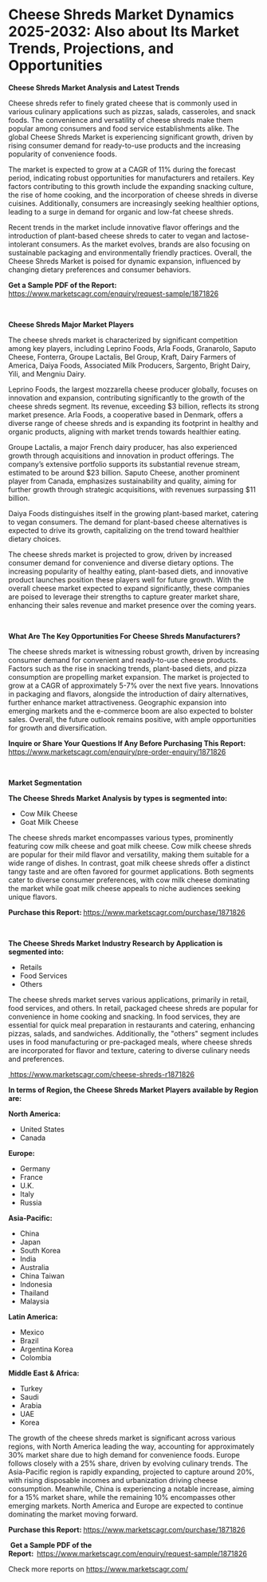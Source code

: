 <p><h1>Cheese Shreds Market Dynamics 2025-2032: Also about Its Market Trends, Projections, and Opportunities</h1></p><p><strong>Cheese Shreds Market Analysis and Latest Trends</strong></p>
<p><p>Cheese shreds refer to finely grated cheese that is commonly used in various culinary applications such as pizzas, salads, casseroles, and snack foods. The convenience and versatility of cheese shreds make them popular among consumers and food service establishments alike. The global Cheese Shreds Market is experiencing significant growth, driven by rising consumer demand for ready-to-use products and the increasing popularity of convenience foods.</p><p>The market is expected to grow at a CAGR of 11% during the forecast period, indicating robust opportunities for manufacturers and retailers. Key factors contributing to this growth include the expanding snacking culture, the rise of home cooking, and the incorporation of cheese shreds in diverse cuisines. Additionally, consumers are increasingly seeking healthier options, leading to a surge in demand for organic and low-fat cheese shreds.</p><p>Recent trends in the market include innovative flavor offerings and the introduction of plant-based cheese shreds to cater to vegan and lactose-intolerant consumers. As the market evolves, brands are also focusing on sustainable packaging and environmentally friendly practices. Overall, the Cheese Shreds Market is poised for dynamic expansion, influenced by changing dietary preferences and consumer behaviors.</p></p>
<p><strong>Get a Sample PDF of the Report:&nbsp;</strong> <a href="https://www.marketscagr.com/enquiry/request-sample/1871826?utm_campaign=2517&utm_medium=2&utm_source=Github&utm_content=ia&utm_term=07042025&utm_id=cheese-shreds">https://www.marketscagr.com/enquiry/request-sample/1871826</a></p>
<p>&nbsp;</p>
<p><strong>Cheese Shreds Major Market Players</strong></p>
<p><p>The cheese shreds market is characterized by significant competition among key players, including Leprino Foods, Arla Foods, Granarolo, Saputo Cheese, Fonterra, Groupe Lactalis, Bel Group, Kraft, Dairy Farmers of America, Daiya Foods, Associated Milk Producers, Sargento, Bright Dairy, Yili, and Mengniu Dairy. </p><p>Leprino Foods, the largest mozzarella cheese producer globally, focuses on innovation and expansion, contributing significantly to the growth of the cheese shreds segment. Its revenue, exceeding $3 billion, reflects its strong market presence. Arla Foods, a cooperative based in Denmark, offers a diverse range of cheese shreds and is expanding its footprint in healthy and organic products, aligning with market trends towards healthier eating.</p><p>Groupe Lactalis, a major French dairy producer, has also experienced growth through acquisitions and innovation in product offerings. The company’s extensive portfolio supports its substantial revenue stream, estimated to be around $23 billion. Saputo Cheese, another prominent player from Canada, emphasizes sustainability and quality, aiming for further growth through strategic acquisitions, with revenues surpassing $11 billion.</p><p>Daiya Foods distinguishes itself in the growing plant-based market, catering to vegan consumers. The demand for plant-based cheese alternatives is expected to drive its growth, capitalizing on the trend toward healthier dietary choices.</p><p>The cheese shreds market is projected to grow, driven by increased consumer demand for convenience and diverse dietary options. The increasing popularity of healthy eating, plant-based diets, and innovative product launches position these players well for future growth. With the overall cheese market expected to expand significantly, these companies are poised to leverage their strengths to capture greater market share, enhancing their sales revenue and market presence over the coming years.</p></p>
<p>&nbsp;</p>
<p><strong>What Are The Key Opportunities For Cheese Shreds Manufacturers?</strong></p>
<p><p>The cheese shreds market is witnessing robust growth, driven by increasing consumer demand for convenient and ready-to-use cheese products. Factors such as the rise in snacking trends, plant-based diets, and pizza consumption are propelling market expansion. The market is projected to grow at a CAGR of approximately 5-7% over the next five years. Innovations in packaging and flavors, alongside the introduction of dairy alternatives, further enhance market attractiveness. Geographic expansion into emerging markets and the e-commerce boom are also expected to bolster sales. Overall, the future outlook remains positive, with ample opportunities for growth and diversification.</p></p>
<p><strong>Inquire or Share Your Questions If Any Before Purchasing This Report:</strong> <a href="https://www.marketscagr.com/enquiry/pre-order-enquiry/1871826?utm_campaign=2517&utm_medium=2&utm_source=Github&utm_content=ia&utm_term=07042025&utm_id=cheese-shreds">https://www.marketscagr.com/enquiry/pre-order-enquiry/1871826</a></p>
<p>&nbsp;</p>
<p><strong>Market Segmentation</strong></p>
<p><strong>The Cheese Shreds Market Analysis by types is segmented into:</strong></p>
<p><ul><li>Cow Milk Cheese</li><li>Goat Milk Cheese</li></ul></p>
<p><p>The cheese shreds market encompasses various types, prominently featuring cow milk cheese and goat milk cheese. Cow milk cheese shreds are popular for their mild flavor and versatility, making them suitable for a wide range of dishes. In contrast, goat milk cheese shreds offer a distinct tangy taste and are often favored for gourmet applications. Both segments cater to diverse consumer preferences, with cow milk cheese dominating the market while goat milk cheese appeals to niche audiences seeking unique flavors.</p></p>
<p><strong>Purchase this Report:&nbsp;</strong><a href="https://www.marketscagr.com/purchase/1871826?utm_campaign=2517&utm_medium=2&utm_source=Github&utm_content=ia&utm_term=07042025&utm_id=cheese-shreds">https://www.marketscagr.com/purchase/1871826</a></p>
<p>&nbsp;</p>
<p><strong>The Cheese Shreds Market Industry Research by Application is segmented into:</strong></p>
<p><ul><li>Retails</li><li>Food Services</li><li>Others</li></ul></p>
<p><p>The cheese shreds market serves various applications, primarily in retail, food services, and others. In retail, packaged cheese shreds are popular for convenience in home cooking and snacking. In food services, they are essential for quick meal preparation in restaurants and catering, enhancing pizzas, salads, and sandwiches. Additionally, the "others" segment includes uses in food manufacturing or pre-packaged meals, where cheese shreds are incorporated for flavor and texture, catering to diverse culinary needs and preferences.</p></p>
<p><a href="https://www.marketscagr.com/cheese-shreds-r1871826?utm_campaign=2517&utm_medium=2&utm_source=Github&utm_content=ia&utm_term=07042025&utm_id=cheese-shreds">&nbsp;https://www.marketscagr.com/cheese-shreds-r1871826</a></p>
<p><strong>In terms of Region, the Cheese Shreds Market Players available by Region are:</strong></p>
<p>
    <p> <strong> North America: </strong>
        <ul>
            <li>United States</li>
            <li>Canada</li>
        </ul>
        </p> 
    <p> <strong> Europe: </strong>
        <ul>
            <li>Germany</li>
            <li>France</li>
            <li>U.K.</li>
            <li>Italy</li>
            <li>Russia</li>
        </ul>
        </p> 
    <p> <strong> Asia-Pacific: </strong>
        <ul>
            <li>China</li>
            <li>Japan</li>
            <li>South Korea</li>
            <li>India</li>
            <li>Australia</li>
            <li>China Taiwan</li>
            <li>Indonesia</li>
            <li>Thailand</li>
            <li>Malaysia</li>
        </ul>
        </p> 
    <p> <strong> Latin America: </strong>
        <ul>
            <li>Mexico</li>
            <li>Brazil</li>
            <li>Argentina Korea</li>
            <li>Colombia</li>
        </ul>
        </p> 
    <p> <strong> Middle East & Africa: </strong>
        <ul>
            <li>Turkey</li>
            <li>Saudi</li>
            <li>Arabia</li>
            <li>UAE</li>
            <li>Korea</li>
        </ul>
    </p>
    </p>
<p><p>The growth of the cheese shreds market is significant across various regions, with North America leading the way, accounting for approximately 30% market share due to high demand for convenience foods. Europe follows closely with a 25% share, driven by evolving culinary trends. The Asia-Pacific region is rapidly expanding, projected to capture around 20%, with rising disposable incomes and urbanization driving cheese consumption. Meanwhile, China is experiencing a notable increase, aiming for a 15% market share, while the remaining 10% encompasses other emerging markets. North America and Europe are expected to continue dominating the market moving forward.</p></p>
<p><strong>Purchase this Report: </strong><a href="https://www.marketscagr.com/purchase/1871826?utm_campaign=2517&utm_medium=2&utm_source=Github&utm_content=ia&utm_term=07042025&utm_id=cheese-shreds">https://www.marketscagr.com/purchase/1871826</a></p>
<p>&nbsp;<strong>Get a Sample PDF of the Report:&nbsp;&nbsp;</strong><a href="https://www.marketscagr.com/enquiry/request-sample/1871826?utm_campaign=2517&utm_medium=2&utm_source=Github&utm_content=ia&utm_term=07042025&utm_id=cheese-shreds">https://www.marketscagr.com/enquiry/request-sample/1871826</a></p>
<p><strong></strong></p>
<p>Check more reports on <a href="https://www.marketscagr.com/?utm_campaign=2517&utm_medium=2&utm_source=Github&utm_content=ia&utm_term=07042025&utm_id=cheese-shreds">https://www.marketscagr.com/</a></p>